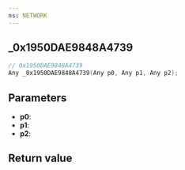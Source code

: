 ```yaml
---
ns: NETWORK
---
```

## _0x1950DAE9848A4739

```c
// 0x1950DAE9848A4739
Any _0x1950DAE9848A4739(Any p0, Any p1, Any p2);
```


## Parameters
* **p0**: 
* **p1**: 
* **p2**: 

## Return value
